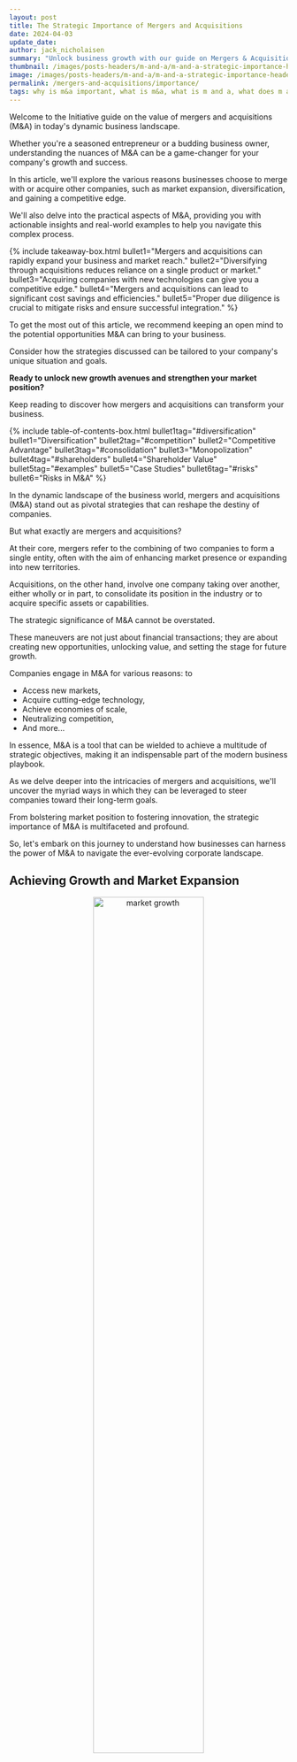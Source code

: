 ```yaml
---
layout: post
title: The Strategic Importance of Mergers and Acquisitions
date: 2024-04-03
update_date:
author: jack_nicholaisen
summary: "Unlock business growth with our guide on Mergers & Acquisitions. Learn how to expand, diversify, and gain a competitive edge. Read now!"
thumbnail: /images/posts-headers/m-and-a/m-and-a-strategic-importance-header.png
image: /images/posts-headers/m-and-a/m-and-a-strategic-importance-header.png
permalink: /mergers-and-acquisitions/importance/
tags: why is m&a important, what is m&a, what is m and a, what does m and a do, what is mergers and acquisitions, mergers and acquisitions examples, what are mergers and acquisitions, mergers and acquisitions strategy
---
```


Welcome to the Initiative guide on the value of mergers and acquisitions (M&A) in today's dynamic business landscape. 

Whether you're a seasoned entrepreneur or a budding business owner, understanding the nuances of M&A can be a game-changer for your company's growth and success.

In this article, we'll explore the various reasons businesses choose to merge with or acquire other companies, such as market expansion, diversification, and gaining a competitive edge. 

We'll also delve into the practical aspects of M&A, providing you with actionable insights and real-world examples to help you navigate this complex process.

{% include takeaway-box.html bullet1="Mergers and acquisitions can rapidly expand your business and market reach." bullet2="Diversifying through acquisitions reduces reliance on a single product or market." bullet3="Acquiring companies with new technologies can give you a competitive edge." bullet4="Mergers and acquisitions can lead to significant cost savings and efficiencies." bullet5="Proper due diligence is crucial to mitigate risks and ensure successful integration." %}

To get the most out of this article, we recommend keeping an open mind to the potential opportunities M&A can bring to your business. 

Consider how the strategies discussed can be tailored to your company's unique situation and goals.

**Ready to unlock new growth avenues and strengthen your market position?** 

Keep reading to discover how mergers and acquisitions can transform your business.

{% include table-of-contents-box.html bullet1tag="#diversification" bullet1="Diversification" bullet2tag="#competition" bullet2="Competitive Advantage" bullet3tag="#consolidation" bullet3="Monopolization" bullet4tag="#shareholders" bullet4="Shareholder Value" bullet5tag="#examples" bullet5="Case Studies" bullet6tag="#risks" bullet6="Risks in M&A" %}

In the dynamic landscape of the business world, mergers and acquisitions (M&A) stand out as pivotal strategies that can reshape the destiny of companies. 

But what exactly are mergers and acquisitions? 

At their core, mergers refer to the combining of two companies to form a single entity, often with the aim of enhancing market presence or expanding into new territories. 

Acquisitions, on the other hand, involve one company taking over another, either wholly or in part, to consolidate its position in the industry or to acquire specific assets or capabilities.

The strategic significance of M&A cannot be overstated. 

These maneuvers are not just about financial transactions; they are about creating new opportunities, unlocking value, and setting the stage for future growth. 

Companies engage in M&A for various reasons: to 

-   Access new markets, 
-   Acquire cutting-edge technology,
-   Achieve economies of scale, 
-   Neutralizing competition,
-   And more... 

In essence, M&A is a tool that can be wielded to achieve a multitude of strategic objectives, making it an indispensable part of the modern business playbook.

As we delve deeper into the intricacies of mergers and acquisitions, we'll uncover the myriad ways in which they can be leveraged to steer companies toward their long-term goals. 

From bolstering market position to fostering innovation, the strategic importance of M&A is multifaceted and profound. 

So, let's embark on this journey to understand how businesses can harness the power of M&A to navigate the ever-evolving corporate landscape.

## Achieving Growth and Market Expansion

<center>
<img alt="market growth" src="/images/content/market-growth.png" title="Expand your business by purchasing other businesses" style="width: 63%; height: 63%">
</center>

### Expanding Market Reach and Customer Base

Mergers and acquisitions (M&A) offer a fast track for companies aiming to broaden their market reach and attract a larger customer base. 

Instead of slowly building a presence in a new market, a company can acquire or merge with an existing player. 

This grants them instant access to:

-   Pre-existig customers, 
-   Distribution channels, and 
-   Market knowledge.

This strategy is particularly effective in industries where time-to-market is critical, and early movers gain a significant advantage.

For example, a regional retail chain might acquire a competitor in a neighboring region to expand its footprint and customer base. 

By leveraging the acquired company's established brand and local market expertise, the retail chain can quickly gain a foothold in the new area, driving growth and increasing its overall market share.

### Case Studies of Successful Market Expansion through M&A

**Walmart's Acquisition of Flipkart:** 

In 2018, Walmart acquired a 77% stake in Flipkart, India's leading e-commerce platform, for $16 billion. 

This move allowed Walmart to tap into the rapidly growing Indian e-commerce market and compete with Amazon on a global scale. 

The acquisition provided Walmart with access to Flipkart's extensive customer base, technology, and supply chain infrastructure in India, significantly accelerating its market expansion efforts.

**Disney's Acquisition of 21st Century Fox:** 

In 2019, Disney completed its $71 billion acquisition of 21st Century Fox. 

This strategic move expanded Disney's entertainment portfolio, including key assets like the X-Men and Avatar franchises, and bolstered its international presence. 

The acquisition also played a crucial role in the launch of Disney's streaming service, Disney+, by providing a wealth of content and enhancing its competitive position in the streaming market.
<a id="diversification"> 

These case studies illustrate how M&A can be a powerful tool for companies looking to expand their market reach and customer base quickly. 

By carefully selecting acquisition targets that complement their existing operations and strategic goals, companies can achieve significant growth and strengthen their position in the market.

## Diversification of Products and Services

<center>
<img alt="income streams" src="/images/content/diversification.png" title="Build a diverse portfolio" style="width: 63%; height: 63%">
</center>

### Reducing Dependence on a Single Market or Product

In the ever-evolving business landscape, putting all your eggs in one basket can be a risky move. 

Diversification of products and services is a strategic approach to mitigate this risk. 

By expanding the range of offerings, companies can reduce their dependence on a single market or product line, which in turn, shields them from the volatility of market demand and competitive pressures. 

This strategy not only spreads the risk but also opens up new revenue streams, ensuring a more stable and sustainable business model.

### Examples of Companies That Diversified Through Acquisitions

**1. Google's Acquisition of YouTube:** 

In 2006, Google acquired YouTube, a move that diversified its product portfolio beyond search and advertising. 

This acquisition allowed Google to tap into the burgeoning online video market, adding a new dimension to its digital ecosystem.

**2. Amazon's Acquisition of Whole Foods:** 

In 2017, Amazon acquired Whole Foods Market, a natural and organic foods retailer. 

This acquisition marked Amazon's foray into the brick-and-mortar retail and grocery sectors, diversifying its business model beyond e-commerce and cloud computing.

**3. Disney's Acquisition of Marvel Entertainment:** 

In 2009, The Walt Disney Company acquired Marvel Entertainment, adding a vast portfolio of iconic characters and stories to its entertainment offerings. 
<a id="competition"> 

This strategic move diversified Disney's content and expanded its reach in the superhero genre.

Each of these examples demonstrates how acquisitions can be a powerful tool for diversification, enabling companies to explore new markets, enhance their product lines, and reduce reliance on a single source of revenue.

## Gaining a Competitive Advantage

<center>
<img alt="competition in business" src="/images/content/competition.png" title="The cure to competition is creativity" style="width: 63%; height: 63%">
</center>

### Accessing New Technologies and Intellectual Property

In today's fast-paced business environment, staying ahead of the curve is crucial. 

Mergers and acquisitions offer a direct route to accessing cutting-edge technologies and valuable intellectual property. 

Companies can leapfrog their technological capabilities and drive innovation by acquiring firms with advanced tech or unique patents. 

This strategic move not only enhances their product offerings but also creates barriers to entry for competitors, securing a competitive edge in the market.

### Strengthening Market Position and Outpacing Competitors

Mergers and acquisitions are powerful tools for bolstering a company's market position. 

By joining forces with or acquiring other companies, businesses can consolidate their market share, expand their customer base, and strengthen their foothold in the industry. 

This increased market dominance allows them to outpace competitors and set the pace in their sector. 

Moreover, a strong market position acts as a deterrent to potential entrants and puts the company in a favorable position when negotiating with suppliers and partners.

## Achieving Cost Efficiencies and Synergies

<center>
<img alt="more money more problems" src="/images/content/income.png" title="Merging businesses can create a symbiotic relationship" style="width: 63%; height: 63%">
</center>

### Realizing Economies of Scale

Mergers and acquisitions enable companies to achieve economies of scale. 

This means they can spread their fixed costs over a larger production volume, leading to lower average costs.

As a result, companies can offer their products or services at more competitive prices, increasing their market share and profitability.

### Streamlining Operations and Reducing Redundant Functions

When companies merge or acquire others, they often find opportunities to streamline operations. 

This process involves eliminating duplicate roles, departments, or processes. 

By doing so, they can reduce overhead costs and improve efficiency. 

Streamlining operations also leads to a more agile and responsive organization, better equipped to adapt to market changes.

## Accessing New Talent and Expertise

In the competitive landscape of modern business, talent is a crucial asset. 

Mergers and acquisitions provide a direct avenue to access a skilled workforce and specialized knowledge. 

This infusion of new talent can invigorate a company with fresh ideas, perspectives, and expertise, driving innovation and growth.

### Acquiring Skilled Workforce and Specialized Knowledge

When a company acquires another, it not only gains its assets and customer base but also its human capital. 

This skilled workforce brings with them specialized knowledge that can be pivotal in developing new products, improving processes, or entering new markets. 

For example, a tech company acquiring a startup might gain expertise in artificial intelligence or machine learning, catapulting its technological capabilities forward.

### Integrating Diverse Corporate Cultures for Innovation

The integration of diverse corporate cultures is another critical aspect of mergers and acquisitions. 

While it presents challenges, successful integration can lead to a more dynamic and innovative organizational culture. 

Employees from different backgrounds and experiences can collaborate, leading to creative solutions and a more robust problem-solving approach. 

This cultural diversity can become a significant source of competitive advantage, fostering an environment where innovation thrives.

## Expanding into New Geographical Markets

<center>
<img alt="world domination" src="/images/content/world-globe.png" title="Expand your reach by acquiring more businesses" style="width: 63%; height: 63%">
</center>

### Overcoming Entry Barriers to International Markets

Expanding into new geographical markets is a significant move for any business. 

It opens up a world of opportunities but also presents challenges. 

Entry barriers such as regulatory hurdles, cultural differences, and local competition can make it difficult. 

Mergers and acquisitions offer a solution. 

By acquiring or merging with a local company, businesses can bypass many of these barriers. 

They gain instant access to the local market, along with established customer bases and distribution networks.

### Strategies for Successful Global Expansion through M&A

**1. Research and Due Diligence:** 

Before considering an M&A deal for international expansion, thorough research is essential. 

Understand the local market, regulatory environment, and cultural nuances. 

Conducting due diligence helps identify potential risks and opportunities.

**2. Partner with Local Firms:** 

Collaborating with local firms can provide valuable insights and expertise. 

It eases the integration process and helps navigate the complexities of the new market.

**3. Focus on Cultural Integration:** 

Cultural differences can make or break an international M&A deal. 

Paying attention to cultural integration ensures smoother operations and better team cohesion.

**4. Leverage Technology:** 

Use technology to bridge geographical gaps. 

Effective communication and collaboration tools can help manage operations across different time zones and locations.

**5. Adapt to Local Needs:** 

Customizing products or services to meet local preferences can lead to greater acceptance and success in the new market.
<a id="consolidation"> 

By adopting these strategies, companies can effectively expand into new geographical markets through mergers and acquisitions. 

This expansion not only diversifies their revenue streams but also strengthens their global presence.

## Responding to Industry Consolidation

<center>
<img alt="consolidation" src="/images/content/natural-competition.png" title="Fewer competitors increases competition" style="width: 63%; height: 63%">
</center>

### Navigating Competitive Pressures in Consolidating Industries

In industries undergoing consolidation, competition intensifies. 

Companies must stay agile to survive. 

They often turn to mergers and acquisitions as a strategy to navigate these pressures. 

By combining forces with other companies, they can achieve a stronger market presence. 

This move helps them to fend off competition and secure a more dominant position in the industry.

### Adapting to Regulatory Changes and Market Dynamics

Regulatory changes and shifts in market dynamics are common in consolidating industries. 

Companies must adapt quickly to stay compliant and relevant. 

Mergers and acquisitions can provide the resources and capabilities needed to navigate these changes. 
<a id="shareholders"> 

For example, acquiring a company with expertise in a new regulatory area can fast-track compliance. 

Similarly, merging with a company that has a strong foothold in a growing market segment can help a company adapt to shifting market dynamics.

## Enhancing Shareholder Value

<center>
<img alt="Shareholders" src="/images/content/planting-seeds.png" title="Expanding your business can help your investors" style="width: 63%; height: 63%">
</center>

### Increasing Company Valuation and Stock Performance

Mergers and acquisitions often lead to an increase in company valuation. 

This boost in valuation is due to the anticipated synergies, cost savings, and growth prospects resulting from the deal. 

As a result, shareholders often see an increase in the value of their investments. 

Furthermore, the stock performance of the acquiring company can improve post-merger or acquisition, reflecting the market's positive outlook on the combined entity's future prospects.

### Communicating the Benefits of M&A to Investors and Stakeholders

Effective communication is crucial in ensuring that investors and stakeholders understand the benefits of a merger or acquisition. 

Companies must articulate how the deal aligns with their strategic objectives and how it will create value. 
<a id="examples"> 

By providing clear and transparent information, companies can build trust and support among their investor base. 

This communication can take various forms, such as press releases, investor presentations, and shareholder meetings.

## Case Studies

In the world of mergers and acquisitions, every deal tells a story. 

Let's dive into some notable case studies to uncover the lessons and key takeaways for businesses considering M&A.

### Case Study 1: Disney's Acquisition of Pixar

In 2006, The Walt Disney Company acquired Pixar Animation Studios for $7.4 billion. 

This strategic move brought together Disney's iconic characters and Pixar's cutting-edge animation technology. 

The result? Blockbuster hits like "Toy Story 3" and "Frozen" that rejuvenated Disney's animation division. 

The key takeaway? 

Complementary strengths can lead to synergistic success.

### Case Study 2: Microsoft's Acquisition of LinkedIn

In 2016, Microsoft acquired LinkedIn for $26.2 billion. 

This acquisition allowed Microsoft to integrate LinkedIn's professional network into its suite of productivity tools, creating new opportunities for engagement and growth. 

The lesson here? 

Look for acquisitions that align with your long-term strategic vision.

### Case Study 3: Amazon's Acquisition of Whole Foods

In 2017, Amazon made a bold move into the brick-and-mortar retail space by acquiring Whole Foods for $13.7 billion. 

This acquisition not only expanded Amazon's physical footprint but also bolstered its grocery delivery service, Amazon Fresh. 

The takeaway? 

Don't be afraid to venture into new territories if it strengthens your core business.

### Case Study 4: Google's Acquisition of Android

In 2005, Google acquired a small startup called Android Inc. for an estimated $50 million. 

This acquisition laid the foundation for Google to enter the mobile operating system market. 

Today, Android is the world's most popular mobile OS, powering billions of devices. 

The key takeaway? 

Strategic acquisitions can open doors to entirely new markets and opportunities.

### Case Study 5: Facebook's Acquisition of Instagram

In 2012, Facebook acquired Instagram for approximately $1 billion. 

At the time, Instagram was a rapidly growing photo-sharing app with a strong user base. 

This acquisition allowed Facebook to capture a younger demographic and further solidify its position in the social media landscape. 

The lesson here? 

Acquiring fast-growing startups can be an effective way to stay ahead in a competitive industry.

### Case Study 6: Kraft's Merger with Heinz

In 2015, Kraft Foods Group and H.J. Heinz Company merged to form The Kraft Heinz Company, creating one of the largest food and beverage companies in the world. 

This merger aimed to leverage the combined strengths of both companies to drive growth and cost savings. 
<a id="risks"> 

The takeaway? 

Mergers can create significant value through synergies and economies of scale.

## Challenges and Risks in Mergers and Acquisitions

<center>
<img alt="Challenges in mergers" src="/images/content/obstacles.png" title="Common challenges in mergers and acquisitions" style="width: 63%; height: 63%">
</center>

### Identifying Potential Pitfalls and Integration Challenges

Mergers and acquisitions come with their share of hurdles. 

One of the biggest challenges lies in integration. 

Combining two distinct corporate cultures, systems, and processes is no small feat. 

Misalignment in these areas can lead to friction, reduced employee morale, and even loss of key talent. 

Furthermore, the anticipated synergies may not materialize as expected, leading to underperformance of the merged entity.

### Strategies for Risk Mitigation and Successful Integration

To navigate these challenges, companies must adopt a proactive approach. 

Here are some strategies for effective risk mitigation and integration:

**1. Thorough Due Diligence:** 

Before sealing the deal, conduct a comprehensive analysis of the target company. 

This includes evaluating its financial health, culture, and operational systems. 

Due diligence helps in identifying potential issues early on.

**2. Clear Communication:** 

Keep all stakeholders informed throughout the process. 

Transparent communication helps in managing expectations and reducing uncertainties among employees and customers.

**3. Integration Planning:** 

Develop a detailed integration plan that outlines the steps for combining the entities. 

Assign a dedicated integration team to oversee the process and ensure smooth execution.

**4. Cultural Alignment:** 

Pay attention to the cultural fit between the companies. 

Address any cultural differences and work towards creating a unified corporate culture.

**5. Performance Monitoring:** 

Post-merger, closely monitor the performance of the combined entity. 

Track key metrics to assess whether the merger is delivering the expected value.

By addressing these challenges head-on and implementing robust strategies, companies can increase their chances of a successful merger or acquisition.

## In Summary...

In a business world characterized by rapid changes and fierce competition, the strategic maneuvering through mergers and acquisitions (M&A) can serve as a powerful catalyst for growth, diversification, and sustainable success. 

This comprehensive guide has laid out the multifaceted landscape of M&A, revealing not just its complexity but also its potential to redefine industry standards and propel businesses to new heights.

By engaging with the insights and strategies discussed, business leaders and entrepreneurs can gain a robust understanding of how to navigate the intricate process of M&A. 

The tangible benefits include accelerated market expansion, enhanced product and service diversification, access to cutting-edge technologies, and a strengthened competitive stance. 

Additionally, the pursuit of M&A can lead to substantial cost efficiencies, synergistic gains, and the vital enrichment of talent and corporate culture within organizations.

However, beyond the strategic advantages, the real value lies in the practical application of these insights. 

By leveraging the knowledge of when and how to execute M&A transactions effectively, businesses can not only avoid the common pitfalls associated with such ventures but also maximize their chances of successful integration and value creation. 

This involves a careful assessment of potential targets, a clear understanding of the due diligence process, and a strategic approach to integration that respects the cultural and operational nuances of merging entities.

The case studies and examples provided throughout the article serve as a testament to the transformative power of M&A when executed with strategic intent and meticulous planning. 

These real-world scenarios underscore the importance of aligning M&A initiatives with broader business objectives and the dynamic needs of the market.

By applying the strategies and best practices outlined in this guide, businesses can position themselves to seize the opportunities presented by M&A. 

Whether it's expanding into new markets, acquiring technological capabilities, or achieving economies of scale, the strategic use of M&A can be a game-changer for companies looking to thrive in today's competitive business environment.

The journey through mergers and acquisitions is one of strategic foresight, diligent planning, and adaptive execution. 

For businesses aiming to explore the vast potential of M&A, the insights provided in this article offer a roadmap to navigating this complex landscape successfully.

**Are you ready to explore how mergers and acquisitions can elevate your business to the next level?**

<a href="https://calendly.com/businessinitiative/30-minute-consultation-call" target="_blank">Schedule a consultation call</a> with our Business Initiative experts today, or use our contact form to get started on your M&A journey. 

Our team is dedicated to guiding you through every step of the process, ensuring that your strategic goals are met with success.

Stay ahead of the curve by subscribing to our Business Initiative Newsletter, and follow us on X for the latest insights and updates in the world of mergers and acquisitions. 

Let us help you transform your business through the power of M&A.

<br>
<a href="https://twitter.com/intent/tweet?screen_name=BisInitiative&ref_src=twsrc%5Etfw" class="twitter-mention-button" data-size="large" data-show-count="false">Tweet to @BisInitiative</a><script async src="https://platform.twitter.com/widgets.js" charset="utf-8"></script>
<br>

<iframe src="https://embeds.beehiiv.com/e19ce286-1d77-44e9-b09f-22d4f7c6f0bf" data-test-id="beehiiv-embed" width="100%" height="320" frameborder="0" scrolling="no" style="border-radius: 4px; border: 2px solid #e5e7eb; margin: 0; background-color: transparent;"></iframe>

<br>

## Appendix

### Glossary of M&A Terms

<ol>
    <li><strong>Acquisition</strong>: When one company buys a controlling interest in another company, effectively taking it over.</li>
    <li><strong>Merger</strong>: The fusion of two companies into a new entity, often with the goal of achieving greater market share or efficiency.</li>
    <li><strong>Due Diligence</strong>: A thorough investigation undertaken by a prospective buyer to evaluate the assets, liabilities, and commercial potential of a target company.</li>
    <li><strong>Synergy</strong>: The concept that the combined performance and value of two firms will exceed the sum of their separate individual contributions.</li>
    <li><strong>Hostile Takeover</strong>: A situation where one company attempts to acquire another without the consent of the target company's management.</li>
    <li><strong>Friendly Takeover</strong>: An acquisition that is agreed upon by both the acquiring firm and the target company.</li>
    <li><strong>Leveraged Buyout (LBO)</strong>: A method of acquisition where a significant portion of the purchase price is financed through borrowed funds.</li>
    <li><strong>Earnout</strong>: A contractual provision that allows for additional future payments to the seller based on the acquired company's achieving certain financial targets.</li>
</ol>

### Further Reading and Resources for In-Depth Exploration

<ul>
    <li><a href="https://www.amazon.com/Mergers-Acquisitions-Dummies-Bill-Snow/dp/1119543865">Mergers and Acquisitions For Dummies by Bill Snow</a>: A comprehensive guide that breaks down the complexities of M&A into understandable concepts.</li>
    <li><a href="https://www.amazon.com/Art-Fifth-Merger-Acquisition-Buyout/dp/1260148905">The Art of M&A, Fifth Edition: A Merger, Acquisition, and Buyout Guide by Alexandra Reed Lajoux and J. Fred Weston</a>: This book offers detailed insights into various facets of M&A, making it an essential resource for practitioners.</li>
    <li><a href="https://hbr.org/topic/mergers-and-acquisitions">Harvard Business Review Mergers & Acquisitions</a>: A collection of articles, case studies, and analyses on M&A strategies and best practices from one of the leading business publications.</li>
    <li><a href="https://www.investopedia.com/terms/m/mergersandacquisitions.asp">Investopedia Mergers and Acquisitions Section</a>: An accessible online resource for learning about the basics and complexities of M&A.</li>
    <li><a href="https://www.amazon.com/Barbarians-Gate-Fall-Nabisco/dp/0061655554">Barbarians at the Gate: The Fall of RJR Nabisco by Bryan Burrough and John Helyar</a>: A compelling narrative that provides an in-depth look at one of history's most famous leveraged buyouts.</li>
</ul>


